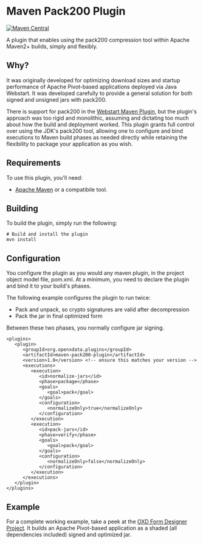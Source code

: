 # Maven Pack200 Plugin

[![Maven Central](https://maven-badges.herokuapp.com/maven-central/com.github.batkinson.plugins/maven-pack200-plugin/badge.svg?style=flat)](http://mvnrepository.com/artifact/com.github.batkinson.plugins/maven-pack200-plugin)

A plugin that enables using the pack200 compression tool within Apache
Maven2+ builds, simply and flexibly.

## Why?

It was originally developed for optimizing download sizes and startup
performance of Apache Pivot-based applications deployed via Java Webstart. It
was developed carefully to provide a general solution for both signed and
unsigned jars with pack200.

There is support for pack200 in the [Webstart Maven
Plugin](http://mojo.codehaus.org/webstart/webstart-maven-plugin/), but the
plugin's approach was too rigid and monolithic, assuming and dictating too much
about how the build and deployment worked. This plugin grants full control over
using the JDK's pack200 tool, allowing one to configure and bind executions to
Maven build phases as needed directly while retaining the flexibility to package
your application as you wish.

## Requirements

To use this plugin, you'll need:

  * [Apache Maven](http://maven.apache.org/) or a compatibile tool.

## Building

To build the plugin, simply run the following:

```
# Build and install the plugin
mvn install
```

## Configuration

You configure the plugin as you would any maven plugin, in the project object
model file, pom.xml. At a minimum, you need to declare the plugin and bind it to
your build's phases.

The following example configures the plugin to run twice:

  * Pack and unpack, so crypto signatures are valid after decompression
  * Pack the jar in final optimized form

Between these two phases, you normally configure jar signing.

```
<plugins>
   <plugin>
      <groupId>org.openxdata.plugins</groupId>
      <artifactId>maven-pack200-plugin</artifactId>
      <version>1.0</version> <!-- ensure this matches your version -->
      <executions>
         <execution>
            <id>normalize-jars</id>
            <phase>package</phase>
            <goals>
               <goal>pack</goal>
            </goals>
            <configuration>
               <normalizeOnly>true</normalizeOnly>
            </configuration>
         </execution>
         <execution>
            <id>pack-jars</id>
            <phase>verify</phase>
            <goals>
               <goal>pack</goal>
            </goals>
            <configuration>
               <normalizeOnly>false</normalizeOnly>
            </configuration>
         </execution>
      </executions>
   </plugin>
</plugins>
```

## Example

For a complete working example, take a peek at the [OXD Form
Designer
Project](https://github.com/batkinson/OXDFormDesignerMockup/blob/master/form-designer/pom.xml).
It builds an Apache Pivot-based application as a shaded (all dependencies
included) signed and optimized jar.

